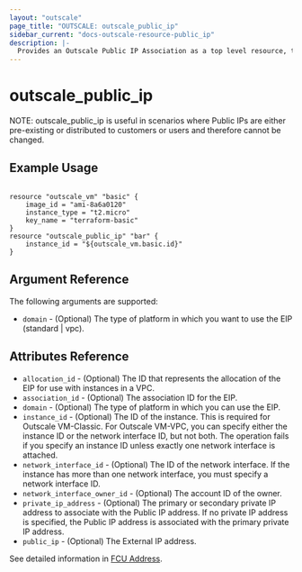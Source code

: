 ```yaml
---
layout: "outscale"
page_title: "OUTSCALE: outscale_public_ip"
sidebar_current: "docs-outscale-resource-public_ip"
description: |-
  Provides an Outscale Public IP Association as a top level resource, to associate and disassociate Public IPs from Outscale VMs and Network Interfaces.
---
```


# outscale_public_ip

NOTE: outscale_public_ip is useful in scenarios where Public IPs are either pre-existing or distributed to customers or users and therefore cannot be changed.

## Example Usage

```hcl

resource "outscale_vm" "basic" {
    image_id = "ami-8a6a0120"
    instance_type = "t2.micro"
    key_name = "terraform-basic"
}
resource "outscale_public_ip" "bar" {
    instance_id = "${outscale_vm.basic.id}"
}

```

## Argument Reference

The following arguments are supported:

* `domain` - (Optional) The type of platform in which you want to use the EIP (standard | vpc).

## Attributes Reference

* `allocation_id` - (Optional) The ID that represents the allocation of the EIP for use with instances in a VPC.
* `association_id` - (Optional) The association ID for the EIP.
* `domain` - (Optional) The type of platform in which you can use the EIP.
* `instance_id` - (Optional) The ID of the instance. This is required for Outscale VM-Classic. For Outscale VM-VPC, you can specify either the instance ID or the network interface ID, but not both. The operation fails if you specify an instance ID unless exactly one network interface is attached.
* `network_interface_id` - (Optional) The ID of the network interface. If the instance has more than one network interface, you must specify a network interface ID.
* `network_interface_owner_id` - (Optional) The account ID of the owner.
* `private_ip_address` - (Optional) The primary or secondary private IP address to associate with the Public IP address. If no private IP address is specified, the Public IP address is associated with the primary private IP address.
* `public_ip` - (Optional) The External IP address.

See detailed information in [FCU Address](http://docs.outscale.com/api_fcu/definitions/Address.html#_api_fcu-address).
